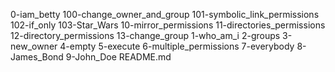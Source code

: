 0-iam_betty
100-change_owner_and_group
101-symbolic_link_permissions
102-if_only
103-Star_Wars
10-mirror_permissions
11-directories_permissions
12-directory_permissions
13-change_group
1-who_am_i
2-groups
3-new_owner
4-empty
5-execute
6-multiple_permissions
7-everybody
8-James_Bond
9-John_Doe
README.md
